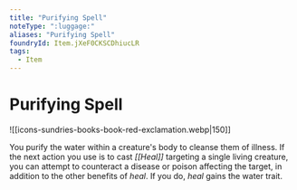 ```yaml
---
title: "Purifying Spell"
noteType: ":luggage:"
aliases: "Purifying Spell"
foundryId: Item.jXeF0CKSCDhiucLR
tags:
  - Item
---
```


# Purifying Spell
![[icons-sundries-books-book-red-exclamation.webp|150]]

You purify the water within a creature's body to cleanse them of illness. If the next action you use is to cast _[[Heal]]_ targeting a single living creature, you can attempt to counteract a disease or poison affecting the target, in addition to the other benefits of _heal_. If you do, _heal_ gains the water trait.

